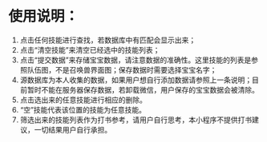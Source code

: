   # 使用说明：
  1. 点击任何技能进行查找，若数据库中有匹配会显示出来；
  2. 点击“清空技能”来清空已经选中的技能列表；
  3. 点击“提交数据”来存储宝宝数据，请注意数据的准确性。这里技能的列表是参照队伍图，不是召唤兽界面图；保存数据时需要选择宝宝名字；
  4. 源数据库为本人收集的数据，如果用户想自行添加数据请参照上一条说明；目前暂时不能在服务器保存数据，若卸载微信，用户保存的宝宝数据会被清除。
  5. 点击选出来的任意技能进行相应的删除。
  6. “空”技能代表该位置的技能为任意技能。
  7. 筛选出来的技能列表作为打书参考，请用户自行思考，本小程序不提供打书建议，一切结果用户自行承担。
